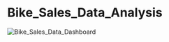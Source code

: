# Bike_Sales_Data_Analysis
![Bike_Sales_Data_Dashboard](https://user-images.githubusercontent.com/64611037/172221656-60ef8216-d0e0-41f6-aec1-4beffe9dd50e.png)
